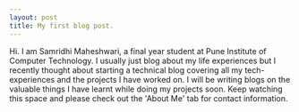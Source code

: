 ```yaml
---
layout: post
title: My first blog post.
---
```


Hi. I am Samridhi Maheshwari, a final year student at Pune Institute of Computer Technology. I usually just blog about my life experiences but I recently thought about starting a technical blog covering all my tech-experiences and the projects I have worked on. I will be writing blogs on the valuable things I have learnt while doing my projects soon. Keep watching this space and please check out the 'About Me' tab for contact information. 

